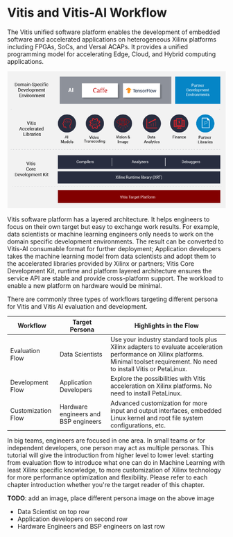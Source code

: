 # Vitis and Vitis-AI Workflow

The Vitis unified software platform enables the development of embedded software and accelerated applications on heterogeneous Xilinx platforms including FPGAs, SoCs, and Versal ACAPs. It provides a unified programming model for accelerating Edge, Cloud, and Hybrid computing applications. 

![vitis_stack](images/vitis_stack.png)

Vitis software platform has a layered architecture. It helps engineers to focus on their own target but easy to exchange work results. For example, data scientists or machine learning engineers only needs to work on the domain specific development environments. The result can be converted to Vitis-AI consumable format for further deployment; Application developers takes the machine learning model from data scientists and adopt them to the accelerated libraries provided by Xilinx or partners; Vitis Core Development Kit, runtime and platform layered architecture ensures the service API are stable and provide cross-platform support. The workload to enable a new platform on hardware would be minimal.



There are commonly three types of workflows targeting different persona for Vitis and Vitis AI evaluation and development.

| Workflow | Target Persona | Highlights in the Flow |
|-----------|-----------------|------------------------|
| Evaluation Flow | Data Scientists | Use your industry standard tools plus Xilinx adapters to evaluate acceleration performance on Xilinx platforms. Minimal toolset requirement. No need to install Vitis or PetaLinux. |
| Development Flow | Application Developers | Explore the possibilities with Vitis acceleration on Xilinx platforms. No need to install PetaLinux. |
| Customization Flow | Hardware engineers and BSP engineers | Advanced customization for more input and output interfaces, embedded Linux kernel and root file system configurations, etc. |

In big teams, engineers are focused in one area. In small teams or for independent developers, one person may act as multiple personas. This tutorial will give the introduction from higher level to lower level: starting from evaluation flow to introduce what one can do in Machine Learning with least Xilinx specific knowledge, to more customization of Xilinx technology for more performance optimization and flexibility. Please refer to each chapter introduction whether you're the target reader of this chapter.



**TODO**: add an image, place different persona image on the above image

- Data Scientist on top row
- Application developers on second row
- Hardware Engineers and BSP engineers on last row 